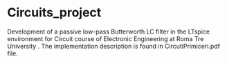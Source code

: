 # Circuits_project
Development of a passive low-pass Butterworth LC filter in the LTspice environment for Circuit course of Electronic Engineering at Roma Tre University .
The implementation description is found in CircutiPrimiceri.pdf file.
